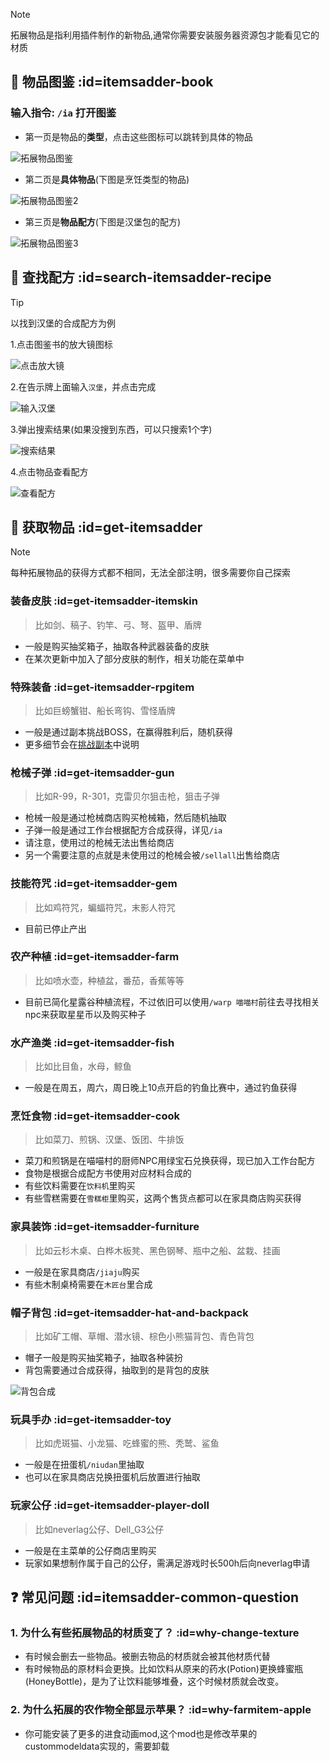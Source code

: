 > [!note]
> 拓展物品是指利用插件制作的新物品,通常你需要安装服务器资源包才能看见它的材质
## 📖 物品图鉴 :id=itemsadder-book

### 输入指令: `/ia` 打开图鉴

+ 第一页是物品的**类型**，点击这些图标可以跳转到具体的物品

![拓展物品图鉴](pics/ia/iabook%202024.4.15.png)

+ 第二页是**具体物品**(下图是烹饪类型的物品)

![拓展物品图鉴2](pics/ia/iabook2%202024.4.15.png)

+ 第三页是**物品配方**(下图是汉堡包的配方)

![拓展物品图鉴3](pics/ia/iabook3%202024.4.15.png)

## 🔎 查找配方 :id=search-itemsadder-recipe

> [!tip]
> 以找到汉堡的合成配方为例

1.点击图鉴书的放大镜图标

![点击放大镜](pics/ia/iasearch%202024.4.15.png)

2.在告示牌上面输入`汉堡`，并点击完成

![输入汉堡](pics/ia/iasearch2%202024.4.16.png)

3.弹出搜索结果(如果没搜到东西，可以只搜索1个字)

![搜索结果](pics/ia/iasearch3%202024.4.15.png)

4.点击物品查看配方

![查看配方](pics/ia/iabook3%202024.4.15.png)

## 🧲 获取物品 :id=get-itemsadder

> [!note]
> 每种拓展物品的获得方式都不相同，无法全部注明，很多需要你自己探索

### 装备皮肤 :id=get-itemsadder-itemskin
> 比如剑、稿子、钓竿、弓、弩、盔甲、盾牌
+ 一般是购买抽奖箱子，抽取各种武器装备的皮肤
+ 在某次更新中加入了部分皮肤的制作，相关功能在菜单中

### 特殊装备 :id=get-itemsadder-rpgitem
> 比如巨螃蟹钳、船长弯钩、雪怪盾牌
+ 一般是通过副本挑战BOSS，在赢得胜利后，随机获得
+ 更多细节会在[挑战副本](boss.md)中说明

### 枪械子弹 :id=get-itemsadder-gun
> 比如R-99，R-301，克雷贝尔狙击枪，狙击子弹
+ 枪械一般是通过枪械商店购买枪械箱，然后随机抽取
+ 子弹一般是通过工作台根据配方合成获得，详见`/ia`
+ 请注意，使用过的枪械无法出售给商店
+ 另一个需要注意的点就是未使用过的枪械会被`/sellall`出售给商店

### 技能符咒 :id=get-itemsadder-gem
> 比如鸡符咒，蝙蝠符咒，末影人符咒
+ 目前已停止产出

### 农产种植 :id=get-itemsadder-farm
> 比如喷水壶，种植盆，番茄，香蕉等等
+ 目前已简化星露谷种植流程，不过依旧可以使用`/warp 喵喵村`前往去寻找相关npc来获取星星币以及购买种子

### 水产渔类 :id=get-itemsadder-fish
> 比如比目鱼，水母，鲸鱼
+ 一般是在周五，周六，周日晚上10点开启的钓鱼比赛中，通过钓鱼获得

### 烹饪食物 :id=get-itemsadder-cook
> 比如菜刀、煎锅、汉堡、饭团、牛排饭
+ 菜刀和煎锅是在喵喵村的厨师NPC用绿宝石兑换获得，现已加入工作台配方
+ 食物是根据合成配方书使用对应材料合成的
+ 有些饮料需要在`饮料机`里购买
+ 有些雪糕需要在`雪糕柜`里购买，这两个售货点都可以在家具商店购买获得

### 家具装饰 :id=get-itemsadder-furniture
> 比如云杉木桌、白桦木板凳、黑色钢琴、瓶中之船、盆栽、挂画
+ 一般是在家具商店`/jiaju`购买
+ 有些木制桌椅需要在`木匠台`里合成


### 帽子背包 :id=get-itemsadder-hat-and-backpack
> 比如矿工帽、草帽、潜水镜、棕色小熊猫背包、青色背包
+ 帽子一般是购买抽奖箱子，抽取各种装扮
+ 背包需要通过合成获得，抽取到的是背包的皮肤

![背包合成](pics/ia/backpack.png)

### 玩具手办 :id=get-itemsadder-toy
> 比如虎斑猫、小龙猫、吃蜂蜜的熊、秃鹫、鲨鱼
+ 一般是在扭蛋机`/niudan`里抽取
+ 也可以在家具商店兑换扭蛋机后放置进行抽取

### 玩家公仔 :id=get-itemsadder-player-doll
> 比如neverlag公仔、Dell_G3公仔
+ 一般是在主菜单的公仔商店里购买
+ 玩家如果想制作属于自己的公仔，需满足游戏时长500h后向neverlag申请

##  ❓ 常见问题 :id=itemsadder-common-question

### 1. 为什么有些拓展物品的材质变了？ :id=why-change-texture

+ 有时候会删去一些物品。被删去物品的材质就会被其他材质代替
+ 有时候物品的原材料会更换。比如饮料从原来的药水(Potion)更换蜂蜜瓶(HoneyBottle)，是为了让饮料能够堆叠，这个时候材质就会改变。

### 2. 为什么拓展的农作物全部显示苹果？ :id=why-farmitem-apple

+ 你可能安装了更多的进食动画mod,这个mod也是修改苹果的custommodeldata实现的，需要卸载